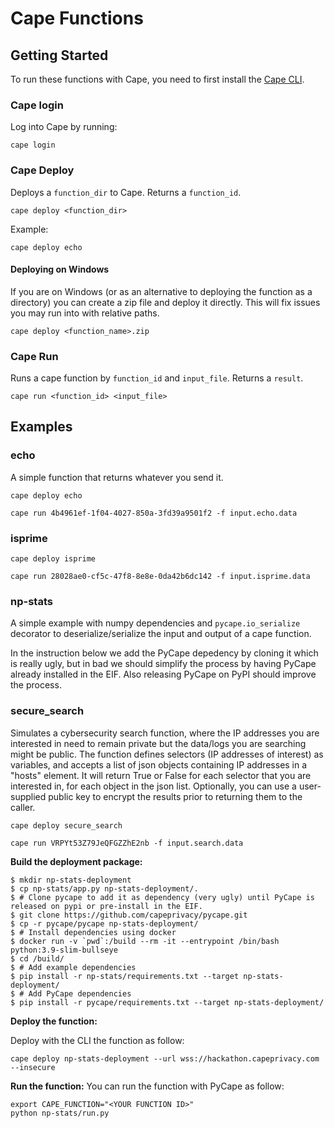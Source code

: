 # Cape Functions

## Getting Started

To run these functions with Cape, you need to first install the [Cape CLI](https://github.com/capeprivacy/cli).

### Cape login

Log into Cape by running:
```
cape login
```

### Cape Deploy

Deploys a `function_dir` to Cape. Returns a `function_id`.

```
cape deploy <function_dir>
```

Example:
```
cape deploy echo
```

#### Deploying on Windows

If you are on Windows (or as an alternative to deploying the function as a directory) you can create a zip file and deploy it directly. This will fix issues you may run into with relative paths.

```
cape deploy <function_name>.zip
```

### Cape Run

Runs a cape function by `function_id` and `input_file`. Returns a `result`.

```
cape run <function_id> <input_file>
```

## Examples

### echo

A simple function that returns whatever you send it.

```
cape deploy echo
```

```
cape run 4b4961ef-1f04-4027-850a-3fd39a9501f2 -f input.echo.data
```

### isprime

```
cape deploy isprime
```

```
cape run 28028ae0-cf5c-47f8-8e8e-0da42b6dc142 -f input.isprime.data
```

### np-stats
A simple example with numpy dependencies and `pycape.io_serialize` decorator to deserialize/serialize the input and output of a cape function.

In the instruction below we add the PyCape depedency by cloning it which is really ugly, but in bad we should simplify the process by having PyCape
already installed in the EIF. Also releasing PyCape on PyPI should improve the process.

### secure_search

Simulates a cybersecurity search function, where the IP addresses you are interested in need to remain private but the data/logs you are searching might be public. The function defines selectors (IP addresses of interest) as variables, and accepts a list of json objects containing IP addresses in a "hosts" element. It will return True or False for each selector that you are interested in, for each object in the json list. Optionally, you can use a user-supplied public key to encrypt the results prior to returning them to the caller.

```
cape deploy secure_search
```

```
cape run VRPYt53Z79JeQFGZZhE2nb -f input.search.data
```

**Build the deployment package:**

```
$ mkdir np-stats-deployment
$ cp np-stats/app.py np-stats-deployment/.
$ # Clone pycape to add it as dependency (very ugly) until PyCape is released on pypi or pre-install in the EIF.
$ git clone https://github.com/capeprivacy/pycape.git
$ cp -r pycape/pycape np-stats-deployment/
$ # Install dependencies using docker
$ docker run -v `pwd`:/build --rm -it --entrypoint /bin/bash python:3.9-slim-bullseye
$ cd /build/
$ # Add example dependencies
$ pip install -r np-stats/requirements.txt --target np-stats-deployment/
$ # Add PyCape dependencies
$ pip install -r pycape/requirements.txt --target np-stats-deployment/
```

**Deploy the function:**

Deploy with the CLI the function as follow:
```
cape deploy np-stats-deployment --url wss://hackathon.capeprivacy.com --insecure
```

**Run the function:**
You can run the function  with PyCape as follow:
```
export CAPE_FUNCTION="<YOUR FUNCTION ID>"
python np-stats/run.py
```
